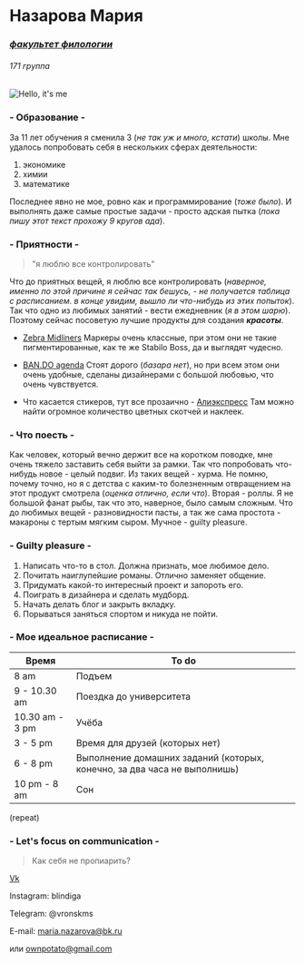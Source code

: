# Назарова Мария
###  *[факультет филологии](https://www.hse.ru/ba/philology/)*
######  *171 группа*


![Hello, it's me](https://vk.com/albums255753303?z=photo255753303_456242937%2Fphotos255753303)
### - Образование -

За 11 лет обучения я сменила 3 (*не так уж и много, кстати*) школы. Мне удалось попробовать себя в нескольких сферах деятельности: 
1. экономике
2. химии
3. математике

Последнее явно не мое, ровно как и программирование (*тоже было*). И выполнять даже самые простые задачи - просто адская пытка (*пока пишу этот текст прохожу 9 кругов ада*). 

### - Приятности - 
> "я люблю все контролировать"

Что до приятных вещей, я люблю все контролировать (*наверное, именно по этой причине я сейчас так бешусь, - не получается таблица с расписанием. в конце увидим, вышло ли что-нибудь из этих попыток*). Так что одно из любимых занятий - вести ежедневник (*я в этом шарю*). Поэтому сейчас посоветую лучшие продукты для создания ***красоты***. 

+ [Zebra Midliners](https://www.amazon.com/Zebra-Highlighter-Mildliner-Color-WKT7-5C/dp/B0027MDL3C)
Маркеры очень классные, при этом они не такие пигментированные, как те же Stabilo Boss, да и выглядят чудесно. 
* [BAN.DO agenda](https://www.bando.com/)
Стоят дорого (*базара нет*), но при всем этом они очень удобные, сделаны дизайнерами с большой любовью, что очень чувствуется. 
+ Что касается стикеров, тут все прозаично - [Алиэкспресс](https://ru.aliexpress.com/) 
Там можно найти огромное количество цветных скотчей и наклеек. 

### - Что поесть - 

Как человек, который вечно держит все на коротком поводке, мне очень тяжело заставить себя выйти за рамки. Так что попробовать что-нибудь новое - целый подвиг. Из таких вещей - хурма. Не помню, почему точно, но я с детства с каким-то болезненным отвращением на этот продукт смотрела (*оценка отлично, если что*). Вторая - роллы. Я не большой фанат рыбы, так что это, наверное, было самым сложным. 
Что до любимых вещей - разновидности пасты, а так же сама простота - макароны с тертым мягким сыром. Мучное - guilty pleasure. 

### - Guilty pleasure - 

1. Написать что-то в стол.
Должна признать, мое любимое дело.
2. Почитать наиглупейшие романы.
Отлично заменяет общение.
3. Придумать какой-то интересный проект и запороть его.
4. Поиграть в дизайнера и сделать мудборд.
5. Начать делать блог и закрыть вкладку.
6. Порываться заняться спортом и никуда не пойти. 

### - Мое идеальное расписание -


Время  | To do
----------------|----------------------
8 am       | Подъем 
9 - 10.30 am   | Поездка до университета
10.30 am - 3 pm   | Учёба
3 - 5 pm       | Время для друзей (которых нет)
6 - 8 pm    | Выполнение домашних заданий (которых, конечно, за два часа не выполнишь)
10 pm - 8 am | Сон

(repeat) 

### - Let's focus on communication - 
> Как себя не пропиарить?

[Vk](https://vk.com/vronskms)

Instagram: blindiga

Telegram: @vronskms

E-mail: maria.nazarova@bk.ru

или ownpotato@gmail.com

